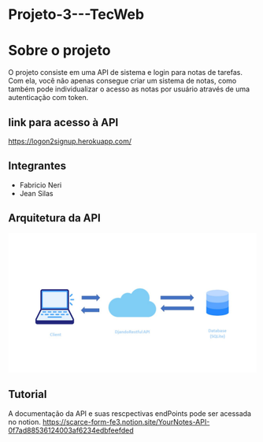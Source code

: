 # Projeto-3---TecWeb

# Sobre o projeto
O projeto consiste em uma API de sistema e login para notas de tarefas. Com ela, você não apenas consegue criar um sistema de notas, como também pode individualizar o acesso as notas por usuário através de uma autenticação com token.

## link para acesso à API

https://logon2signup.herokuapp.com/

## Integrantes
- Fabricio Neri
- Jean Silas

## Arquitetura da API
![Arquitetura-da-API](Slide1.JPG?raw=true "Title")


## Tutorial
A documentação da API e suas rescpectivas endPoints pode ser acessada no notion. https://scarce-form-fe3.notion.site/YourNotes-API-0f7ad88536124003af6234edbfeefded
